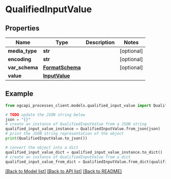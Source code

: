 # QualifiedInputValue


## Properties

Name | Type | Description | Notes
------------ | ------------- | ------------- | -------------
**media_type** | **str** |  | [optional] 
**encoding** | **str** |  | [optional] 
**var_schema** | [**FormatSchema**](FormatSchema.md) |  | [optional] 
**value** | [**InputValue**](InputValue.md) |  | 

## Example

```python
from ogcapi_processes_client.models.qualified_input_value import QualifiedInputValue

# TODO update the JSON string below
json = "{}"
# create an instance of QualifiedInputValue from a JSON string
qualified_input_value_instance = QualifiedInputValue.from_json(json)
# print the JSON string representation of the object
print(QualifiedInputValue.to_json())

# convert the object into a dict
qualified_input_value_dict = qualified_input_value_instance.to_dict()
# create an instance of QualifiedInputValue from a dict
qualified_input_value_from_dict = QualifiedInputValue.from_dict(qualified_input_value_dict)
```
[[Back to Model list]](../README.md#documentation-for-models) [[Back to API list]](../README.md#documentation-for-api-endpoints) [[Back to README]](../README.md)


